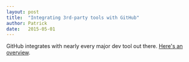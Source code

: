 ```yaml
---
layout: post
title:  "Integrating 3rd-party tools with GitHub"
author: Patrick
date:   2015-05-01
---
```

GitHub integrates with nearly every major dev tool out there. [Here's an overview](https://github.com/integrations).
